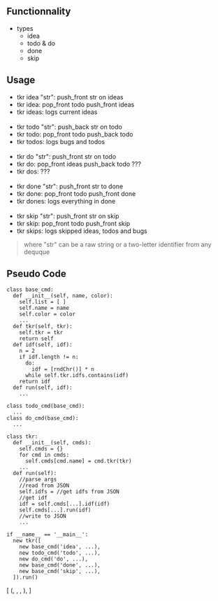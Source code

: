 Functionnality
---
* types
    * idea
    * todo & do
    * done
    * skip




Usage
---

* tkr idea "str": push_front str on ideas
* tkr idea: pop_front todo push_front ideas
* tkr ideas: logs current ideas
<br><br>
* tkr todo "str": push_back str on todo
* tkr todo: pop_front todo push_back todo
* tkr todos: logs bugs and todos
<br><br>
* tkr do "str": push_front str on todo
* tkr do: pop_front ideas push_back todo ???
* tkr dos: ???
<br><br>
* tkr done "str": push_front str to done
* tkr done: pop_front todo push_front done
* tkr dones: logs everything in done
<br><br>
* tkr skip "str": push_front str on skip
* tkr skip: pop_front todo push_front skip
* tkr skips: logs skipped ideas, todos and bugs


> where "str" can be a raw string or a two-letter identifier from any dequque



Pseudo Code
---

```
class base_cmd:
  def __init__(self, name, color):
    self.list = [ ]
    self.name = name
    self.color = color
    ...
  def tkr(self, tkr):
    self.tkr = tkr
    return self
  def idf(self, idf):
    n = 2
    if idf.length != n:
      do:
        idf = [rndChr()] * n
      while self.tkr.idfs.contains(idf)
    return idf
  def run(self, idf):
    ...

class todo_cmd(base_cmd):
  ...
class do_cmd(base_cmd):
  ...

class tkr:
  def __init__(self, cmds):
    self.cmds = {}
    for cmd in cmds:
      self.cmds[cmd.name] = cmd.tkr(tkr)
    ...
  def run(self):
    //parse args
    //read from JSON
    self.idfs = //get idfs from JSON
    //get idf
    idf = self.cmds[...].idf(idf)
    self.cmds[...].run(idf)
    //write to JSON
    ...

if __name__ == '__main__':
  new tkr([
    new base_cmd('idea', ...),
    new todo_cmd('todo', ...),
    new do_cmd('do', ...),
    new base_cmd('done', ...),
    new base_cmd('skip', ...),
  ]).run()
```



[
  (<idfCmd>, <idf>, <strCmd>, <message>),
]
